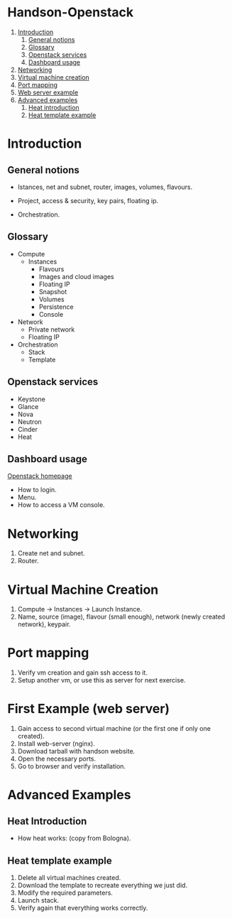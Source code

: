 # Handson-Openstack

1. [Introduction](#introduction)
    1. [General notions](#general-notion)
    2. [Glossary](#glossary)
    3. [Openstack services](#services)
    4. [Dashboard usage](#dashboard)
2. [Networking](#networking)
3. [Virtual machine creation](#vm-creation)
4. [Port mapping](#port-mapping)
5. [Web server example](#web-server)
6. [Advanced examples](#advanced)
    1. [Heat introduction](#heat-introduction)
    2. [Heat template example](#heat-template)

Introduction<a name="introduction"></a>
=========

General notions<a name="general-notion"></a>
---------

* Istances, net and subnet, router, images, volumes, flavours.

* Project, access & security, key pairs, floating ip.

* Orchestration.

Glossary<a name="glossary"></a>
---------

* Compute
    * Instances
        * Flavours
        * Images and cloud images
        * Floating IP
        * Snapshot
        * Volumes
        * Persistence
        * Console
* Network
    * Private network
    * Floating IP
* Orchestration
    * Stack
    * Template

Openstack services<a name="services"></a>
---------

* Keystone
* Glance
* Nova
* Neutron
* Cinder
* Heat

Dashboard usage<a name="dashboard"></a>
---------

[Openstack homepage](http://openstack.fisica.unipg.it/)

* How to login.
* Menu.
* How to access a VM console.

Networking<a name="networking"></a>
=========

1. Create net and subnet.
2. Router.

Virtual Machine Creation<a name="vm-creation"></a>
=========

1. Compute -> Instances -> Launch Instance.
2. Name, source (image), flavour (small enough), network (newly created network), keypair.

Port mapping<a name="port-mapping"></a>
=========

1. Verify vm creation and gain ssh access to it.
2. Setup another vm, or use this as server for next exercise.

First Example (web server)<a name="web-server"></a>
=========

1. Gain access to second virtual machine (or the first one if only one created).
2. Install web-server (nginx).
3. Download tarball with handson website.
4. Open the necessary ports.
5. Go to browser and verify installation.

Advanced Examples<a name="advanced"></a>
=========

Heat Introduction<a name="heat-introduction"></a>
---------

* How heat works: (copy from Bologna).

Heat template example<a name="heat-template"></a>
---------

1. Delete all virtual machines created.
2. Download the template to recreate everything we just did.
3. Modify the required parameters.
4. Launch stack.
5. Verify again that everything works correctly.
